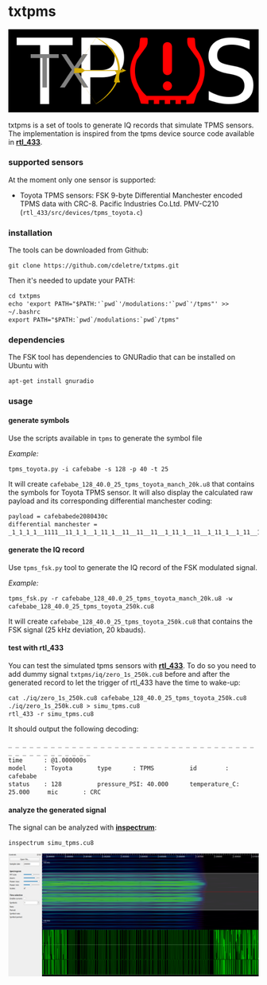 # txtpms

![txtpms_logo](https://raw.githubusercontent.com/cdeletre/txtpms/master/pics/txtpms_logo.png)

txtpms is a set of tools to generate IQ records that simulate TPMS sensors. The implementation is inspired from the tpms device source code available in [**rtl_433**](https://github.com/merbanan/rtl_433).

### supported sensors

At the moment only one sensor is supported:

 - Toyota TPMS sensors: FSK 9-byte Differential Manchester encoded TPMS data with CRC-8. Pacific Industries Co.Ltd. PMV-C210 (`rtl_433/src/devices/tpms_toyota.c`)

### installation

The tools can be downloaded from Github:

	git clone https://github.com/cdeletre/txtpms.git

Then it's needed to update your PATH:

	cd txtpms
	echo 'export PATH="$PATH:'`pwd`'/modulations:'`pwd`'/tpms"' >> ~/.bashrc
	export PATH="$PATH:`pwd`/modulations:`pwd`/tpms"

### dependencies

The FSK tool has dependencies to GNURadio that can be installed on Ubuntu with

	apt-get install gnuradio

### usage

#### generate symbols

Use the scripts available in `tpms` to generate the symbol file

_Example:_

	tpms_toyota.py -i cafebabe -s 128 -p 40 -t 25

It will create `cafebabe_128_40.0_25_tpms_toyota_manch_20k.u8` that contains the symbols for Toyota TPMS sensor.  It will also display the calculated raw payload and its corresponding differential manchester coding:

	payload = cafebabede2080430c
	differential manchester = _1_1_1_1__1111__11_1_1__1_11_1__11__11__11__1_11_1__11__1_11_1__1_11__11__11_1__11_1__11__11_1_1_1__1_1_1_1_1_11_1_1_1_1_1_1_1_1__1_1_1_1_11__1_1_1_1_11__1_1_111


#### generate the IQ record

Use `tpms_fsk.py` tool to generate the IQ record of the FSK modulated signal.

_Example:_

	tpms_fsk.py -r cafebabe_128_40.0_25_tpms_toyota_manch_20k.u8 -w cafebabe_128_40.0_25_tpms_toyota_250k.cu8

It will create `cafebabe_128_40.0_25_tpms_toyota_250k.cu8` that contains the FSK signal (25 kHz deviation, 20 kbauds).

#### test with rtl\_433

You can test the simulated tpms sensors with [**rtl_433**](https://github.com/merbanan/rtl_433). To do so you need to add dummy signal `txtpms/iq/zero_1s_250k.cu8` before and after the generated record to let the trigger of rtl\_433 have the time to wake-up:

	cat ./iq/zero_1s_250k.cu8 cafebabe_128_40.0_25_tpms_toyota_250k.cu8 ./iq/zero_1s_250k.cu8 > simu_tpms.cu8
	rtl_433 -r simu_tpms.cu8

It should output the following decoding:

	_ _ _ _ _ _ _ _ _ _ _ _ _ _ _ _ _ _ _ _ _ _ _ _ _ _ _ _ _ _ _ _ _ _ _ _ _ _ _ _ _ _ _ _ _ _ _
	time      : @1.000000s
	model     : Toyota       type      : TPMS          id        : cafebabe
	status    : 128          pressure_PSI: 40.000      temperature_C: 25.000     mic       : CRC

#### analyze the generated signal

The signal can be analyzed with [**inspectrum**](https://github.com/miek/inspectrum):

	inspectrum simu_tpms.cu8

![inspectrum](https://raw.githubusercontent.com/cdeletre/txtpms/master/pics/inspectrum.png)